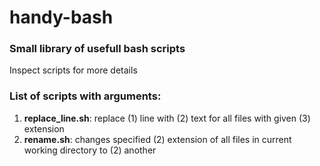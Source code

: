 # handy-bash
### Small library of usefull bash scripts
Inspect scripts for more details


### List of scripts with arguments:
1. **replace_line.sh**: replace (1) line with (2) text for all files with given (3) extension
2. **rename.sh**: changes specified (2) extension of all files in current working directory to (2) another
